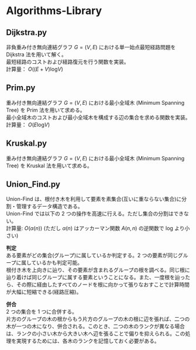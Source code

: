 # Algorithms-Library

## Dijkstra.py
非負重み付き無向連結グラフ $G=(V, E)$ における単一始点最短経路問題を Dijkstra 法を用いて解く。  
最短経路のコストおよび経路復元を行う関数を実装。  
計算量： $O((E+V)\mathrm{log}V)$

## Prim.py
重み付き無向連結グラフ $G=(V, E)$ における最小全域木 (Minimum Spanning Tree) を Prim 法を用いて求める。  
最小全域木のコストおよび最小全域木を構成する辺の集合を求める関数を実装。  
計算量： $O(E\mathrm{log}V)$

## Kruskal.py
重み付き無向連結グラフ $G=(V, E)$ における最小全域木 (Minimum Spanning Tree) を Kruskal 法を用いて求める。  

## Union_Find.py
Union-Find は、根付き木を利用して要素を素集合(互いに重ならない集合)に分割・管理するデータ構造である。  
Union-Find では以下の 2 つの操作を高速に行える。ただし集合の分割はできない。  
計算量: $O(\alpha(n))$ (ただし $\alpha(n)$ はアッカーマン関数 $A(n,n)$ の逆関数で log より小さい)

**判定**  
ある要素がどの集合(グループ)に属しているか判定する。2 つの要素が同じグループに属しているかも判定可能。  
根付き木を上向きに辿り、その要素が含まれるグループの根を調べる。同じ根に辿り着けば同じグループに属する要素ということになる。また、一度根を辿ったら、その際に経由したすべてのノードを根に向かって張りなおすことで計算時間が大幅に短縮できる(経路圧縮)。

**併合**  
2 つの集合を 1 つに合併する。  
片方のグループの木の根からもう片方のグループの木の根に辺を張れば、二つの木が一つの木になり、併合される。このとき、二つの木のランクが異なる場合は、ランクの小さい木から大きい木へ辺を張ることで偏りを抑えられる。この処理を実現するためには、各木のランクを記憶しておく必要がある。